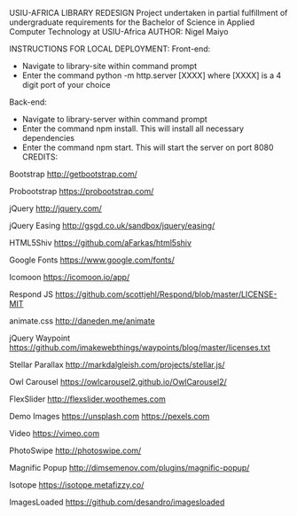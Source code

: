 USIU-AFRICA LIBRARY REDESIGN
Project undertaken in partial fulfillment of undergraduate requirements for the Bachelor of Science in Applied Computer Technology at USIU-Africa
AUTHOR: Nigel Maiyo

INSTRUCTIONS FOR LOCAL DEPLOYMENT:
Front-end:
- Navigate to library-site within command prompt
- Enter the command python -m http.server [XXXX] where [XXXX] is a 4 digit port of your choice

Back-end:
- Navigate to library-server within command prompt
- Enter the command npm install. This will install all necessary dependencies
- Enter the command npm start. This will start the server on port 8080
CREDITS:

Bootstrap
http://getbootstrap.com/

Probootstrap
https://probootstrap.com/

jQuery
http://jquery.com/

jQuery Easing
http://gsgd.co.uk/sandbox/jquery/easing/

HTML5Shiv
https://github.com/aFarkas/html5shiv

Google Fonts
https://www.google.com/fonts/

Icomoon
https://icomoon.io/app/

Respond JS
https://github.com/scottjehl/Respond/blob/master/LICENSE-MIT

animate.css
http://daneden.me/animate

jQuery Waypoint
https://github.com/imakewebthings/waypoints/blog/master/licenses.txt

Stellar Parallax
http://markdalgleish.com/projects/stellar.js/

Owl Carousel
https://owlcarousel2.github.io/OwlCarousel2/

FlexSlider
http://flexslider.woothemes.com

Demo Images
https://unsplash.com
https://pexels.com

Video
https://vimeo.com

PhotoSwipe
http://photoswipe.com/

Magnific Popup
http://dimsemenov.com/plugins/magnific-popup/

Isotope
https://isotope.metafizzy.co/

ImagesLoaded
https://github.com/desandro/imagesloaded
